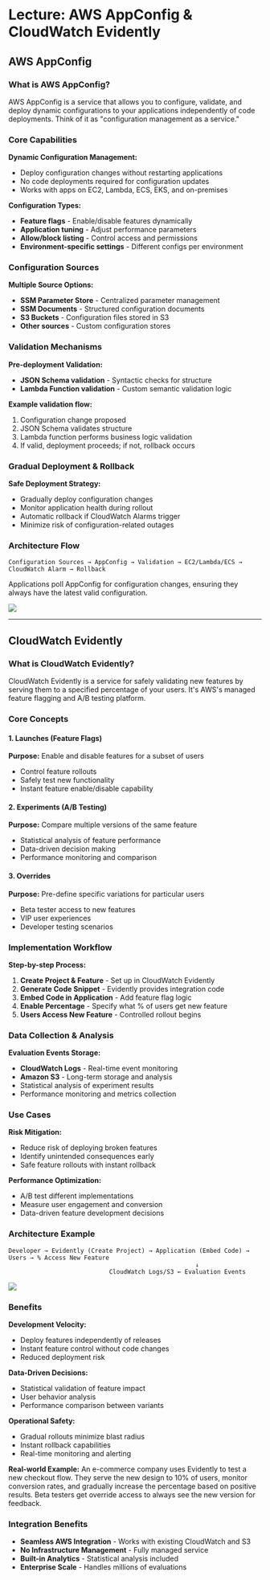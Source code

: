 # Lecture: AWS AppConfig & CloudWatch Evidently

## AWS AppConfig

### What is AWS AppConfig?
AWS AppConfig is a service that allows you to configure, validate, and deploy dynamic configurations to your applications independently of code deployments. Think of it as "configuration management as a service."



### Core Capabilities
**Dynamic Configuration Management:**
- Deploy configuration changes without restarting applications
- No code deployments required for configuration updates
- Works with apps on EC2, Lambda, ECS, EKS, and on-premises

**Configuration Types:**
- **Feature flags** - Enable/disable features dynamically
- **Application tuning** - Adjust performance parameters
- **Allow/block listing** - Control access and permissions
- **Environment-specific settings** - Different configs per environment

### Configuration Sources
**Multiple Source Options:**
- **SSM Parameter Store** - Centralized parameter management
- **SSM Documents** - Structured configuration documents
- **S3 Buckets** - Configuration files stored in S3
- **Other sources** - Custom configuration stores

### Validation Mechanisms
**Pre-deployment Validation:**
- **JSON Schema validation** - Syntactic checks for structure
- **Lambda Function validation** - Custom semantic validation logic

**Example validation flow:**
1. Configuration change proposed
2. JSON Schema validates structure
3. Lambda function performs business logic validation
4. If valid, deployment proceeds; if not, rollback occurs

### Gradual Deployment & Rollback
**Safe Deployment Strategy:**
- Gradually deploy configuration changes
- Monitor application health during rollout
- Automatic rollback if CloudWatch Alarms trigger
- Minimize risk of configuration-related outages

### Architecture Flow
```
Configuration Sources → AppConfig → Validation → EC2/Lambda/ECS → CloudWatch Alarm → Rollback
```

Applications poll AppConfig for configuration changes, ensuring they always have the latest valid configuration.

![](./resource/image_8.png)

---

## CloudWatch Evidently

### What is CloudWatch Evidently?
CloudWatch Evidently is a service for safely validating new features by serving them to a specified percentage of your users. It's AWS's managed feature flagging and A/B testing platform.

### Core Concepts

#### 1. Launches (Feature Flags)
**Purpose:** Enable and disable features for a subset of users
- Control feature rollouts
- Safely test new functionality
- Instant feature enable/disable capability

#### 2. Experiments (A/B Testing)
**Purpose:** Compare multiple versions of the same feature
- Statistical analysis of feature performance
- Data-driven decision making
- Performance monitoring and comparison

#### 3. Overrides
**Purpose:** Pre-define specific variations for particular users
- Beta tester access to new features
- VIP user experiences
- Developer testing scenarios

### Implementation Workflow
**Step-by-step Process:**
1. **Create Project & Feature** - Set up in CloudWatch Evidently
2. **Generate Code Snippet** - Evidently provides integration code
3. **Embed Code in Application** - Add feature flag logic
4. **Enable Percentage** - Specify what % of users get new feature
5. **Users Access New Feature** - Controlled rollout begins

### Data Collection & Analysis
**Evaluation Events Storage:**
- **CloudWatch Logs** - Real-time event monitoring
- **Amazon S3** - Long-term storage and analysis
- Statistical analysis of experiment results
- Performance monitoring and metrics collection

### Use Cases
**Risk Mitigation:**
- Reduce risk of deploying broken features
- Identify unintended consequences early
- Safe feature rollouts with instant rollback

**Performance Optimization:**
- A/B test different implementations
- Measure user engagement and conversion
- Data-driven feature development decisions

### Architecture Example
```
Developer → Evidently (Create Project) → Application (Embed Code) → Users → % Access New Feature
                                                    ↓
                            CloudWatch Logs/S3 ← Evaluation Events
```

![](./resource/image_9.png)

### Benefits
**Development Velocity:**
- Deploy features independently of releases
- Instant feature control without code changes
- Reduced deployment risk

**Data-Driven Decisions:**
- Statistical validation of feature impact
- User behavior analysis
- Performance comparison between variants

**Operational Safety:**
- Gradual rollouts minimize blast radius
- Instant rollback capabilities
- Real-time monitoring and alerting

**Real-world Example:** An e-commerce company uses Evidently to test a new checkout flow. They serve the new design to 10% of users, monitor conversion rates, and gradually increase the percentage based on positive results. Beta testers get override access to always see the new version for feedback.

### Integration Benefits
- **Seamless AWS Integration** - Works with existing CloudWatch and S3
- **No Infrastructure Management** - Fully managed service
- **Built-in Analytics** - Statistical analysis included
- **Enterprise Scale** - Handles millions of evaluations